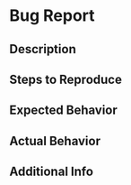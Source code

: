 # Bug Report

## Description

## Steps to Reproduce

## Expected Behavior

## Actual Behavior

## Additional Info
